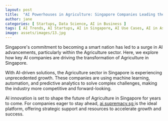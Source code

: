 ```yaml
---
layout: post
title:  "AI Powerhouses in Agriculture: Singapore Companies Leading the Charge"
author: jane
categories: [ Startups, Data Science, AI in Business ]
tags: [ AI Trends, AI Startups, AI in Singapore, AI Use Cases, AI in Asia ]
image: assets/images/13.jpg
---
```


Singapore's commitment to becoming a smart nation has led to a surge in AI advancements, particularly within the Agriculture sector. Here, we explore how key AI companies are driving the transformation of Agriculture in Singapore.

With AI-driven solutions, the Agriculture sector in Singapore is experiencing unprecedented growth. These companies are using machine learning, automation, and predictive analytics to solve complex challenges, making the industry more competitive and forward-looking.

AI innovation is set to shape the future of Agriculture in Singapore for years to come. For companies eager to stay ahead, <a href="https://ai.supremacy.sg" target="_blank"> ai.supremacy.sg </a> is the ideal platform, offering strategic support and resources to accelerate growth and success.
